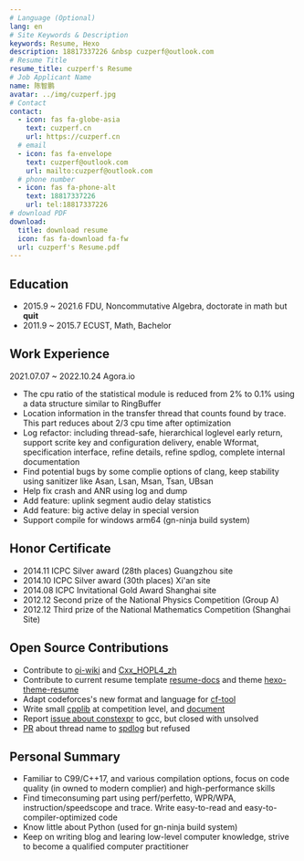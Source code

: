 ```yaml
---
# Language (Optional)
lang: en
# Site Keywords & Description
keywords: Resume, Hexo
description: 18817337226 &nbsp cuzperf@outlook.com
# Resume Title
resume_title: cuzperf's Resume
# Job Applicant Name
name: 陈智鹏
avatar: ../img/cuzperf.jpg
# Contact
contact:
  - icon: fas fa-globe-asia
    text: cuzperf.cn
    url: https://cuzperf.cn
  # email
  - icon: fas fa-envelope
    text: cuzperf@outlook.com
    url: mailto:cuzperf@outlook.com
  # phone number
  - icon: fas fa-phone-alt
    text: 18817337226
    url: tel:18817337226
# download PDF
download:
  title: download resume
  icon: fas fa-download fa-fw
  url: cuzperf's Resume.pdf
---
```


## <i class="fas fa-user-graduate"></i> Education

- 2015.9 ~ 2021.6 FDU, Noncommutative Algebra, doctorate in math but __quit__
- 2011.9 ~ 2015.7 ECUST, Math, Bachelor

## <i class="fas fa-briefcase"></i> Work Experience

2021.07.07 ~ 2022.10.24 Agora.io

- The cpu ratio of the statistical module is reduced from 2% to 0.1% using a data structure similar to RingBuffer
- Location information in the transfer thread that counts found by trace. This part reduces about 2/3 cpu time after optimization
- Log refactor: including thread-safe, hierarchical loglevel early return, support scrite key and configuration delivery, enable Wformat, specification interface, refine details, refine spdlog, complete internal documentation
- Find potential bugs by some complie options of clang, keep stability using sanitizer like Asan, Lsan, Msan, Tsan, UBsan
- Help fix crash and ANR using log and dump
- Add feature: uplink segment audio delay statistics
- Add feature: big active delay in special version
- Support compile for windows arm64 (gn-ninja build system)

<div STYLE="page-break-after: always;"></div>

## <i class='fas fa-trophy'></i> Honor Certificate

- 2014.11 ICPC Silver award (28th places) Guangzhou site
- 2014.10 ICPC Silver award (30th places) Xi'an site
- 2014.08 ICPC Invitational Gold Award Shanghai site
- 2012.12 Second prize of the National Physics Competition (Group A)
- 2012.12 Third prize of the National Mathematics Competition (Shanghai Site)

## <i class="fab fa-github"></i> Open Source Contributions

- Contribute to [oi-wiki](https://oi-wiki.org/dp/opt/quadrangle/) and [Cxx_HOPL4_zh](https://github.com/Cpp-Club/Cxx_HOPL4_zh/commit/7da2e9889b51043f6834322004a24b2e7bad776a)
- Contribute to current resume template [resume-docs](https://github.com/xaoxuu/resume-docs/commit/966a3e46f6f3e209875547c850b12c1ed972cf8a) and theme [hexo-theme-resume](https://github.com/xaoxuu/hexo-theme-resume/commit/cb818740b7912983e58ed025048b0eb9d1b91821)
- Adapt codeforces's new format and language for [cf-tool](https://github.com/izlyforever/cf-tool/releases/tag/v1.0.5)
- Write small [cpplib](https://github.com/izlyforever/cpplibforCP) at competition level, and [document](https://izlyforever.github.io/cpplibforCP/)
- Report [issue about constexpr](https://gcc.gnu.org/bugzilla/show_bug.cgi?id=105565) to gcc, but closed with unsolved
- [PR](https://github.com/gabime/spdlog/pull/2417) about thread name to [spdlog](https://github.com/gabime/spdlog) but refused

## <i class="fas fa-user-tie"></i> Personal Summary

- Familiar to C99/C++17, and various compilation options, focus on code quality (in owned to modern complier) and high-performance skills
- Find timeconsuming part using perf/perfetto, WPR/WPA, instruction/speedscope and trace. Write easy-to-read and easy-to-compiler-optimized code
- Know little about Python (used for gn-ninja build system)
- Keep on writing blog and learing low-level computer knowledge, strive to become a qualified computer practitioner
